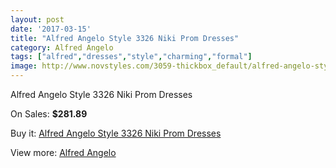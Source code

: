 ```yaml
---
layout: post
date: '2017-03-15'
title: "Alfred Angelo Style 3326 Niki Prom Dresses"
category: Alfred Angelo
tags: ["alfred","dresses","style","charming","formal"]
image: http://www.novstyles.com/3059-thickbox_default/alfred-angelo-style-3326-niki-prom-dresses.jpg
---
```

Alfred Angelo Style 3326 Niki Prom Dresses

On Sales: **$281.89**
<a href="https://www.novstyles.com/en/alfred-angelo/1725-alfred-angelo-style-3326-niki-prom-dresses.html"><amp-img layout="responsive" width="600" height="600" src="//www.novstyles.com/3059-thickbox_default/alfred-angelo-style-3326-niki-prom-dresses.jpg" alt="Alfred Angelo Style 3326 Niki Prom Dresses 0" /></a>
<a href="https://www.novstyles.com/en/alfred-angelo/1725-alfred-angelo-style-3326-niki-prom-dresses.html"><amp-img layout="responsive" width="600" height="600" src="//www.novstyles.com/3060-thickbox_default/alfred-angelo-style-3326-niki-prom-dresses.jpg" alt="Alfred Angelo Style 3326 Niki Prom Dresses 1" /></a>

Buy it: [Alfred Angelo Style 3326 Niki Prom Dresses](https://www.novstyles.com/en/alfred-angelo/1725-alfred-angelo-style-3326-niki-prom-dresses.html "Alfred Angelo Style 3326 Niki Prom Dresses")

View more: [Alfred Angelo](https://www.novstyles.com/en/10-alfred-angelo "Alfred Angelo")